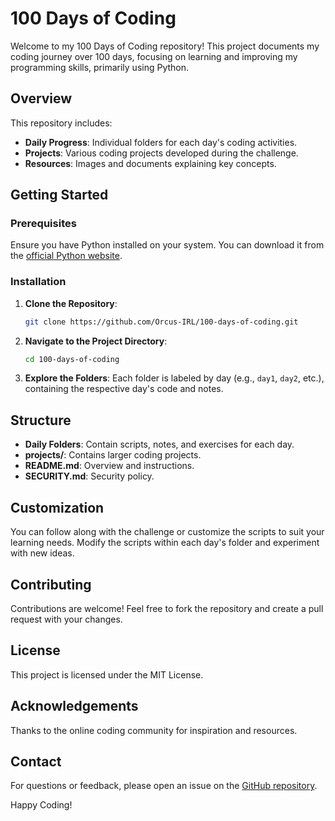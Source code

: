 # 100 Days of Coding

Welcome to my 100 Days of Coding repository! This project documents my coding journey over 100 days, focusing on learning and improving my programming skills, primarily using Python.

## Overview

This repository includes:
- **Daily Progress**: Individual folders for each day's coding activities.
- **Projects**: Various coding projects developed during the challenge.
- **Resources**: Images and documents explaining key concepts.

## Getting Started

### Prerequisites

Ensure you have Python installed on your system. You can download it from the [official Python website](https://www.python.org/).

### Installation

1. **Clone the Repository**:
    ```sh
    git clone https://github.com/Orcus-IRL/100-days-of-coding.git
    ```

2. **Navigate to the Project Directory**:
    ```sh
    cd 100-days-of-coding
    ```

3. **Explore the Folders**:
    Each folder is labeled by day (e.g., `day1`, `day2`, etc.), containing the respective day's code and notes.

## Structure

- **Daily Folders**: Contain scripts, notes, and exercises for each day.
- **projects/**: Contains larger coding projects.
- **README.md**: Overview and instructions.
- **SECURITY.md**: Security policy.

## Customization

You can follow along with the challenge or customize the scripts to suit your learning needs. Modify the scripts within each day's folder and experiment with new ideas.

## Contributing

Contributions are welcome! Feel free to fork the repository and create a pull request with your changes.

## License

This project is licensed under the MIT License.

## Acknowledgements

Thanks to the online coding community for inspiration and resources.

## Contact

For questions or feedback, please open an issue on the [GitHub repository](https://github.com/Orcus-IRL/100-days-of-coding).

Happy Coding!
